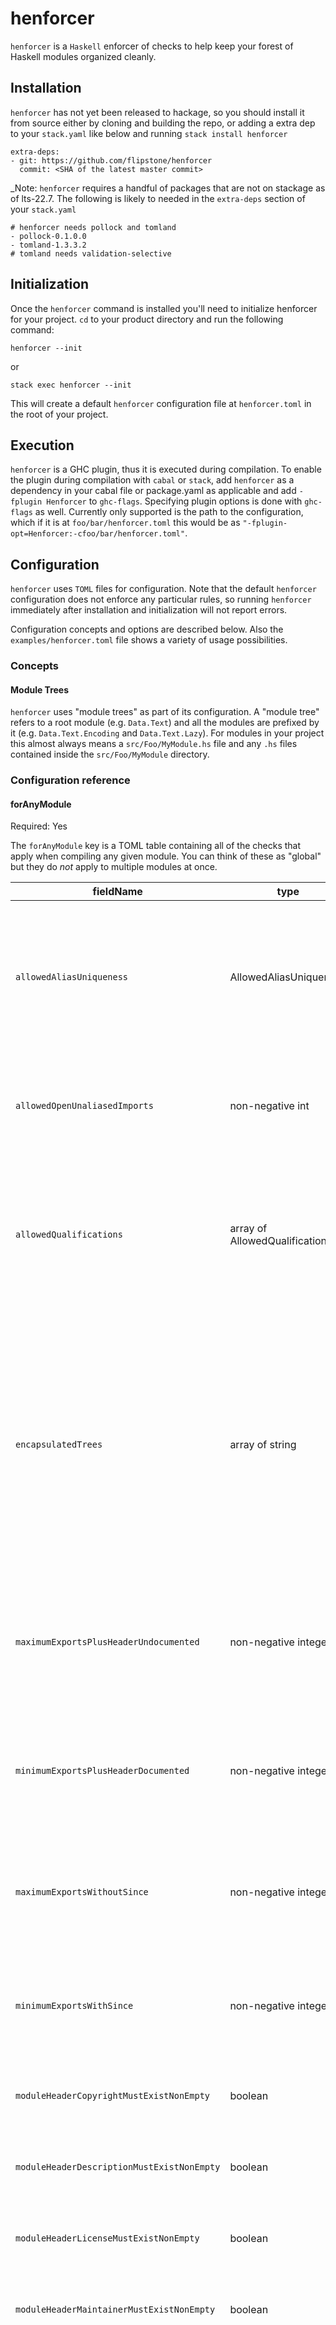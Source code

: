 # henforcer

`henforcer` is a `Haskell` enforcer of checks to help keep your forest of Haskell modules organized
cleanly.

## Installation

`henforcer` has not yet been released to hackage, so you should install it from source either by
cloning and building the repo, or adding a extra dep to your `stack.yaml` like below and running
`stack install henforcer`

```
extra-deps:
- git: https://github.com/flipstone/henforcer
  commit: <SHA of the latest master commit>
```

_Note: `henforcer` requires a handful of packages that are not on stackage as of lts-22.7. The following is likely to needed in the `extra-deps` section of your `stack.yaml`

```
# henforcer needs pollock and tomland
- pollock-0.1.0.0
- tomland-1.3.3.2
# tomland needs validation-selective
```

## Initialization

Once the `henforcer` command is installed you'll need to initialize henforcer for your project. `cd`
to your product directory and run the following command:

`henforcer --init`

or

`stack exec henforcer --init`

This will create a default `henforcer` configuration file at `henforcer.toml` in the root of your
project.


## Execution

`henforcer` is a GHC plugin, thus it is executed during compilation. To enable the plugin during
compilation with `cabal` or `stack`, add `henforcer` as a dependency in your cabal file or
package.yaml as applicable and add `-fplugin Henforcer` to `ghc-flags`. Specifying plugin options is
done with `ghc-flags` as well. Currently only supported is the path to the configuration, which if
it is at `foo/bar/henforcer.toml` this would be as
`"-fplugin-opt=Henforcer:-cfoo/bar/henforcer.toml"`.

## Configuration

`henforcer` uses `TOML` files for configuration. Note that the default `henforcer` configuration
does not enforce any particular rules, so running `henforcer` immediately after installation and
initialization will not report errors.

Configuration concepts and options are described below. Also the `examples/henforcer.toml` file
shows a variety of usage possibilities.

### Concepts

#### Module Trees

`henforcer` uses "module trees" as part of its configuration. A "module tree" refers to a root
module (e.g. `Data.Text`) and all the modules are prefixed by it (e.g. `Data.Text.Encoding` and
`Data.Text.Lazy`). For modules in your project this almost always means a `src/Foo/MyModule.hs` file
and any `.hs` files contained inside the `src/Foo/MyModule` directory.
### Configuration reference

#### forAnyModule

Required: Yes

The `forAnyModule` key is a TOML table containing all of the checks that apply when compiling any
given module. You can think of these as "global" but they do *not* apply to multiple modules at
once.

| fieldName                                  | type                          | required | description                                                                                                                                                                                                                                                                               |
|--------------------------------------------|-------------------------------|----------|-------------------------------------------------------------------------------------------------------------------------------------------------------------------------------------------------------------------------------------------------------------------------------------------|
| `allowedAliasUniqueness`                   | AllowedAliasUniqueness        | no       | Specifies either that all aliases in the module being compiled are unique except for some, or that a given set of aliases is unique but others may be duplicated.                                                                                                                         |
| `allowedOpenUnaliasedImports`              | non-negative int              | no       | Specifies how many imports are allowed to be done without using the `qualified` keyword, or using an `alias`                                                                                                                                                                              |
| `allowedQualifications`                    | array of AllowedQualification | no       | Represents how certain modules should be imported. This can be thought of as a map of module name to a list of ways that module may be imported.                                                                                                                                          |
| `encapsulatedTrees`                        | array of string               | yes      | Lets you declare that the root of a module tree is effectively a public interface that any modules outside the tree should be using. `henforcer` will report an error if any module outside the tree attempts to import a module from inside the encapsulated tree.                       |
| `maximumExportsPlusHeaderUndocumented`     | non-negative integer          | no       | Maximum number of exported items, along with the module header, from a module that may be missing Haddock documentation.                                                                                                                                                                  |
| `minimumExportsPlusHeaderDocumented`       | non-negative integer          | no       | Minimum number of exported items, along with the module header, from a module that must have Haddock documentation.                                                                                                                                                                       |
| `maximumExportsWithoutSince`               | non-negative integer          | no       | Maximum number of exported items from a module that can be lacking the `@since` annotation in their Haddock.                                                                                                                                                                              |
| `minimumExportsWithSince`                  | non-negative integer          | no       | Minimum number of exported items from a module that must have in their Haddock the `@since` annotation.                                                                                                                                                                                   |
| `moduleHeaderCopyrightMustExistNonEmpty`   | boolean                       | no       | If the `Haddock` module header field of `Copyright` must be populated.                                                                                                                                                                                                                    |
| `moduleHeaderDescriptionMustExistNonEmpty` | boolean                       | no       | If the `Haddock` module header field of `Description` must be populated.                                                                                                                                                                                                                  |
| `moduleHeaderLicenseMustExistNonEmpty`     | boolean                       | no       | If the `Haddock` module header field of `License` must be populated.                                                                                                                                                                                                                      |
| `moduleHeaderMaintainerMustExistNonEmpty`  | boolean                       | no       | If the `Haddock` module header field of `Maintainer` must be populated.                                                                                                                                                                                                                   |
| `treeDependencies`                         | array of TreeDependency       | no       | Declares that one module tree depends on other trees. Declaring such a dependency tells `henforcer` that you don't want the dependency targets to import anything from the dependent tree, which would cause a backwards dependency rendering the two module trees logically inseparable. |

#### forSpecifiedModules

Henforcer allows for certain rules to be overridden on a module by module basis. When provided, the
most specific rule will be applied.

| fieldName                                  | type                          | required | description                                                                                                                                                       |
|--------------------------------------------|-------------------------------|----------|-------------------------------------------------------------------------------------------------------------------------------------------------------------------|
| `module`                                   | string                        | yes      | `module` is a string of the module name the rules in this table will apply to.                                                                                    |
| `allowedAliasUniqueness`                   | AllowedAliasUniqueness        | no       | Specifies either that all aliases in the module being compiled are unique except for some, or that a given set of aliases is unique but others may be duplicated. |
| `allowedOpenUnaliasedImports`              | non-negative int              | no       | Specifies how many imports are allowed to be done without using the `qualified` keyword, or using an `alias`                                                      |
| `allowedQualifications`                    | array of AllowedQualification | no       | Represents how certain modules should be imported. This can be thought of as a map of module name to a list of ways that module may be imported.                  |
| `maximumExportsPlusHeaderUndocumented`     | non-negative integer          | no       | Maximum number of exported items, along with the module header, from a module that may be missing Haddock documentation.                                         |
| `minimumExportsPlusHeaderDocumented`       | non-negative integer          | no       | Minimum number of exported items, along with the module header, from a module that must have Haddock documentation.                                               |
| `maximumExportsWithoutSince`               | non-negative integer          | no       | Maximum number of exported items from a module that can be lacking the `@since` annotation in their Haddock.                                                      |
| `minimumExportsWithSince`                  | non-negative integer          | no       | Minimum number of exported items from a module that must have in their Haddock the `@since` annotation.                                                           |
| `moduleHeaderCopyrightMustExistNonEmpty`   | boolean                       | no       | If the `Haddock` module header field of `Copyright` must be populated.                                                                                            |
| `moduleHeaderDescriptionMustExistNonEmpty` | boolean                       | no       | If the `Haddock` module header field of `Description` must be populated.                                                                                          |
| `moduleHeaderLicenseMustExistNonEmpty`     | boolean                       | no       | If the `Haddock` module header field of `License` must be populated.                                                                                              |
| `moduleHeaderMaintainerMustExistNonEmpty`  | boolean                       | no       | If the `Haddock` module header field of `Maintainer` must be populated.                                                                                           |
| `rulesToIgnore`                            | RulesToIgnore                 | no       | Specifies what, if any, rules should be ignored for the given module.                                                                                             |
#### forPatternModules

Henforcer supports a limited form of using patterns to match rules against multiple modules, but not any module in a more concise way.

`forPatternModules` is an array of TOML tables. Effectively this is a map keyed by the `pattern` field.

Important items to note:
  - When determining which version of a rule to pick the definition in `forSpecifiedModules` is most
    preferred, followed by `forPatternModules` and finally `forAnyModule`.
  - If there are overlapping `pattern` keys in `forPatternModules` the first specified in the TOML will be chosen.
  - Patterns use `*` and `**`. `*` can be used to match up to the module separator `.`, where `**`
    matches across the `.` separator.

| fieldName                                  | type                          | required | description                                                                                                                                                       |
|--------------------------------------------|-------------------------------|----------|-------------------------------------------------------------------------------------------------------------------------------------------------------------------|
| `pattern`                                  | string with wildcard          | yes      | `module` is a string, with wildcard support, of the module name the rules described here will apply to.                                                           |
| `allowedAliasUniqueness`                   | AllowedAliasUniqueness        | no       | Specifies either that all aliases in the module being compiled are unique except for some, or that a given set of aliases is unique but others may be duplicated. |
| `allowedOpenUnaliasedImports`              | non-negative int              | no       | Specifies how many imports are allowed to be done without using the `qualified` keyword, or using an `alias`                                                      |
| `allowedQualifications`                    | array of AllowedQualification | no       | Represents how certain modules should be imported. This can be thought of as a map of module name to a list of ways that module may be imported.                  |
| `maximumExportsPlusHeaderUndocumented`     | non-negative integer          | no       | Maximum number of exported items, along with the module header, from a module that may be missing Haddock documentation.                                          |
| `minimumExportsPlusHeaderDocumented`       | non-negative integer          | no       | Minimum number of exported items, along with the module header, from a module that must have Haddock documentation.                                               |
| `maximumExportsWithoutSince`               | non-negative integer          | no       | Maximum number of exported items from a module that can be lacking the `@since` annotation in their Haddock.                                                      |
| `minimumExportsWithSince`                  | non-negative integer          | no       | Minimum number of exported items from a module that must have in their Haddock the `@since` annotation.                                                           |
| `moduleHeaderCopyrightMustExistNonEmpty`   | boolean                       | no       | If the `Haddock` module header field of `Copyright` must be populated.                                                                                            |
| `moduleHeaderDescriptionMustExistNonEmpty` | boolean                       | no       | If the `Haddock` module header field of `Description` must be populated.                                                                                          |
| `moduleHeaderLicenseMustExistNonEmpty`     | boolean                       | no       | If the `Haddock` module header field of `License` must be populated.                                                                                              |
| `moduleHeaderMaintainerMustExistNonEmpty`  | boolean                       | no       | If the `Haddock` module header field of `Maintainer` must be populated.                                                                                           |
| `rulesToIgnore`                            | RulesToIgnore                 | no       | Specifies what, if any, rules should be ignored for the given module.                                                                                             |

#### Shared types

Below are the reused definitions between some combination of the `forAnyModule`, `forSpecifiedModules` and `forPatternModules` rules.

##### AllowedAliasUniqueness
This is allowed to take two forms that are both TOML tables.

###### First Form
This form states that all aliases in a module must be unique with an allow list for those aliases
that may be repeated.

| fieldName                | type            | required | description                                                              |
|--------------------------|-----------------|----------|--------------------------------------------------------------------------|
| `allAliasesUniqueExcept` | array of string | yes      | Aliases that are allowed to be repeated.                                 |
| `note`                   | string          | no       | User defined message to be displayed with errors for additional context. |

###### Second Form
This form states that aliases in a module may repeat with a block list for those aliases
that must be unique.

| fieldName       | type            | required | description                                                              |
|-----------------|-----------------|----------|--------------------------------------------------------------------------|
| `uniqueAliases` | array of string | yes      | Aliases that must be unique.                                             |
| `note`          | string          | no       | User defined message to be displayed with errors for additional context. |

##### AllowedQualification
| fieldName      | type                  | required | description                                                                 |
|----------------|-----------------------|----------|-----------------------------------------------------------------------------|
| `module`       | string                | yes      | `module` is a string of the module name.                                    |
| `importScheme` | array of ImportScheme | yes      | The list of specifications for each way that the given module may imported. |

##### ImportScheme
| fieldName | type      | required | description                                                                                                                                                                     |
|-----------|-----------|----------|---------------------------------------------------------------------------------------------------------------------------------------------------------------------------------|
| qualified | Qualified | yes      | Description of ways the import can be qualified, or not.                                                                                                                        |
| `alias`   | string    | no       | Controls if and what alias can be used as part of an import scheme. This is the part of an import that comes after the `as` keyword, such as "Foo" in `import UnliftIO as Foo`. |
| `safe`    | boolean   | no       | Controls if the import is required to use the `safe` keyword. Most users are not expected to need this option.                                                                  |
| `note`    | string    | no       | User defined message to be displayed with errors for additional context.                                                                                                        |

##### Qualified

| fieldName       | type    | required | description                                                                         |
|-----------------|---------|----------|-------------------------------------------------------------------------------------|
| `qualifiedPre`  | boolean | no       | Describes if import can be qualified prepositive like `import qualified UnliftIO`.  |
| `qualifiedPost` | boolean | no       | Describes if import can be qualified postpositive like `import UnliftIO qualified`. |
| `unqualified`   | boolean | no       | Describes if import can be unqualified like `import UnliftIO`.                      |

##### TreeDependency
| fieldName      | type            | required | description |
|----------------|-----------------|----------|-------------|
| `moduleTree`   | string          | yes      | The tree which depends on others. |
| `dependencies` | array of string | yes      | The trees which are depended upon. |
| `note`         | string          | no       | User defined message to be displayed with errors for additional context. |

##### RulesToIgnore
This is allowed to take two forms that are both TOML tables.

###### First form
| fieldName | type    | required | description                                |
|-----------|---------|----------|--------------------------------------------|
| `all`     | boolean | no       | Controls if *all* rules should be ignored. |

###### Second form
| fieldName                                  | type    | required | description                             |
|--------------------------------------------|---------|----------|-----------------------------------------|
| `allowedAliasUniqueness`                   | boolean | no       | Controls if the rule should be ignored. |
| `allowedOpenUnaliasedImports`              | boolean | no       | Controls if the rule should be ignored. |
| `allowedQualifications`                    | boolean | no       | Controls if the rule should be ignored. |
| `encapsulatedTrees`                        | boolean | no       | Controls if the rule should be ignored. |
| `maximumExportsPlusHeaderUndocumented`     | boolean | no       | Controls if the rule should be ignored. |
| `minimumExportsPlusHeaderDocumented`       | boolean | no       | Controls if the rule should be ignored. |
| `maximumExportsWithoutSince`               | boolean | no       | Controls if the rule should be ignored. |
| `minimumExportsWithSince`                  | boolean | no       | Controls if the rule should be ignored. |
| `moduleHeaderCopyrightMustExistNonEmpty`   | boolean | no       | Controls if the rule should be ignored. |
| `moduleHeaderDescriptionMustExistNonEmpty` | boolean | no       | Controls if the rule should be ignored. |
| `moduleHeaderLicenseMustExistNonEmpty`     | boolean | no       | Controls if the rule should be ignored. |
| `moduleHeaderMaintainerMustExistNonEmpty`  | boolean | no       | Controls if the rule should be ignored. |
| `treeDependencies`                         | boolean | no       | Controls if the rule should be ignored. |
